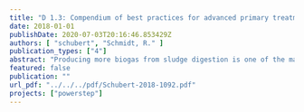 ```yaml
---
title: "D 1.3: Compendium of best practices for advanced primary treatment"
date: 2018-01-01
publishDate: 2020-07-03T20:16:46.853429Z
authors: [ "schubert", "Schmidt, R." ]
publication_types: ["4"]
abstract: "Producing more biogas from sludge digestion is one of the main factors to reach energy-neutral or energy-positive WWTP operation. In the project POWERSTEP a primary goal is to remove as much energy rich primary sludge as possible from the system prior to the biological treatment without having negative effects on downstream processes and effluent quality in terms of nitrogen removal. Within the project Work Package 1 addresses enhanced carbon extraction in primary treatment with different filtration technologies (drum and disc filters from Veolia Technologie AB - Hydrotech) tested in Case Study 1 (Westewitz, Germany) and 2 (Sjölunda, Sweden). To give scientific proof of the results and benchmark the performance against other competing technologies, process performance data has to be compared with other technologies used for primary treatment. In this report the results of literature research and comparison with data of case studies of full scale enhanced primary treatment units are shown and compared to each other. Specific indicators for the comparison are defined followed by identification of available alternative technologies for primary treatment at municipal wastewater treatment plants (WWTPs). These technologies are described by functionality, efficiency and operational data. Finally an overview of the results is presented in form of a fact sheet for primary treatment processes."
featured: false
publication: ""
url_pdf: "../../../pdf/Schubert-2018-1092.pdf"
projects: ["powerstep"]
---
```


